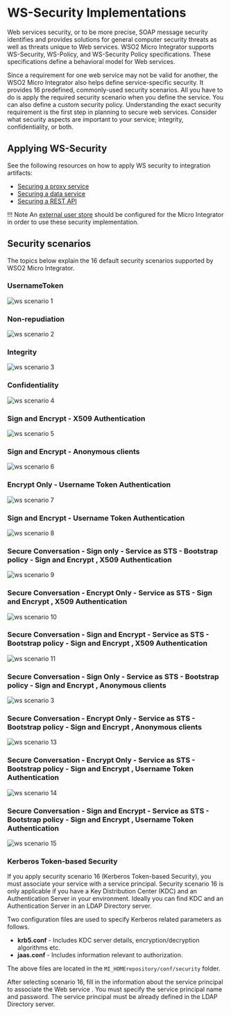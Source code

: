# WS-Security Implementations

Web services security, or to be more precise, SOAP message security
identifies and provides solutions for general computer security threats
as well as threats unique to Web services. WSO2 Micro Integrator supports WS-Security,
WS-Policy, and WS-Security Policy specifications. These specifications
define a behavioral model for Web services. 

Since a requirement for one
web service may not be valid for another, the WSO2 Micro Integrator also helps define service-specific security.
It provides 16 predefined, commonly-used security scenarios. All you
have to do is apply the required security scenario when you define the service. You can also define a custom security
policy. Understanding the exact security requirement is the first step
in planning to secure web services. Consider what security aspects are
important to your service; integrity, confidentiality,
or both.

## Applying WS-Security

See the following resources on how to apply WS security to integration artifacts:

-	[Securing a proxy service]({{base_path}}/integrate/develop/advanced-development/applying-security-to-a-proxy-service)
-	[Securing a data service]({{base_path}}/integrate/develop/creating-artifacts/data-services/securing-data-services)
-	[Securing a REST API]({{base_path}}/integrate/develop/advanced-development/applying-security-to-an-api)

!!! Note
	An [external user store](../{{base_path}}/install-and-setup/setup/mi-setup/setup/user_stores/setting_up_a_userstore) should be configured for the Micro Integrator in order to use these security implementation.

## Security scenarios

The topics below explain the 16 default security scenarios supported by WSO2 Micro Integrator.

### UsernameToken

![ws scenario 1]({{base_path}}/assets/img/integrate/ws-security/scenario1.png)

### Non-repudiation

![ws scenario 2]({{base_path}}/assets/img/integrate/ws-security/scenario2.png)

### Integrity

![ws scenario 3]({{base_path}}/assets/img/integrate/ws-security/scenario3.png)

### Confidentiality

![ws scenario 4]({{base_path}}/assets/img/integrate/ws-security/scenario4.png)

### Sign and Encrypt - X509 Authentication

![ws scenario 5]({{base_path}}/assets/img/integrate/ws-security/scenario5.png)

### Sign and Encrypt - Anonymous clients

![ws scenario 6]({{base_path}}/assets/img/integrate/ws-security/scenario6.png)

### Encrypt Only - Username Token Authentication

![ws scenario 7]({{base_path}}/assets/img/integrate/ws-security/scenario7.png)

### Sign and Encrypt - Username Token Authentication

![ws scenario 8]({{base_path}}/assets/img/integrate/ws-security/scenario8.png)

### Secure Conversation - Sign only - Service as STS - Bootstrap policy - Sign and Encrypt , X509 Authentication

![ws scenario 9]({{base_path}}/assets/img/integrate/ws-security/scenario9.png)

### Secure Conversation - Encrypt Only - Service as STS - Sign and Encrypt , X509 Authentication

![ws scenario 10]({{base_path}}/assets/img/integrate/ws-security/scenario10.png)

### Secure Conversation - Sign and Encrypt - Service as STS - Bootstrap policy - Sign and Encrypt , X509 Authentication

![ws scenario 11]({{base_path}}/assets/img/integrate/ws-security/scenario11.png)

### Secure Conversation - Sign Only - Service as STS - Bootstrap policy - Sign and Encrypt , Anonymous clients

![ws scenario 3]({{base_path}}/assets/img/integrate/ws-security/scenario12.png)

### Secure Conversation - Encrypt Only - Service as STS - Bootstrap policy - Sign and Encrypt , Anonymous clients

![ws scenario 13]({{base_path}}/assets/img/integrate/ws-security/scenario13.png)

### Secure Conversation - Encrypt Only - Service as STS - Bootstrap policy - Sign and Encrypt , Username Token Authentication

![ws scenario 14]({{base_path}}/assets/img/integrate/ws-security/scenario14.png)

### Secure Conversation - Sign and Encrypt - Service as STS - Bootstrap policy - Sign and Encrypt , Username Token Authentication

![ws scenario 15]({{base_path}}/assets/img/integrate/ws-security/scenario15.png)

### Kerberos Token-based Security

If you apply security scenario 16 (Kerberos Token-based Security), you
must associate your service with a service principal. Security scenario
16 is only applicable if you have a Key Distribution Center (KDC) and an
Authentication Server in your environment. Ideally you can find KDC and
an Authentication Server in an LDAP Directory server.

Two configuration files are used to specify Kerberos related parameters
as follows.

-   **krb5.conf** - Includes KDC server details, encryption/decryption
    algorithms etc.
-   **jaas.conf** - Includes information relevant to authorization.

The above files are located in the `MI_HOMErepository/conf/security` folder.  

After selecting scenario 16, fill in the information about the service
principal to associate the Web service . You must specify the
service principal name and password. The service principal must be
already defined in the LDAP Directory server.
